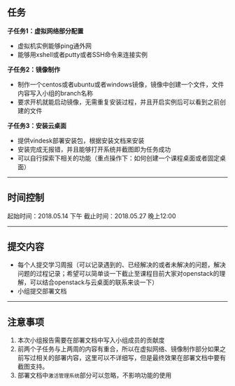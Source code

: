 ## 任务
**子任务1：虚拟网络部分配置**
- 虚拟机实例能够ping通外网
- 能够用xshell或者putty或者SSH命令来连接实例

**子任务2：镜像制作**
- 制作一个centos或者ubuntu或者windows镜像，镜像中创建一个文件，文件内容写入小组的branch名称
- 要求开机就能启动镜像，无需重复安装过程，并且开启实例后可以看到之前创建的文件

**子任务3：安装云桌面**
- 提供vindesk部署安装包，根据安装文档来安装
- 安装完成无报错，并且能够打开系统并截图即为任务成功
- 可以自行探索下相关的功能（重点操作下：如何创建一个课程桌面或者固定桌面）

---------

## 时间控制
起始时间：2018.05.14 下午
截止时间：2018.05.27 晚上12:00

-------------

## 提交内容
- 每个人提交学习周报（可以记录遇到的、已经解决的或者未解决的问题，解决问题的过程记录；希望可以简单谈一下截止至课程目前大家对openstack的理解，可以结合openstack与云桌面的联系来谈一下）
- 小组提交部署文档

-------------

## 注意事项
1. 本次小组报告需要在部署文档中写入小组成员的贡献度
2. 前两个子任务与上两周的内容有重合，所以在虚拟网络、镜像制作部分如果之前写过相关的部署内容，这里可以不详细写，但是最终效果在部署文档中要有截图支持。
3. 部署文档中`激活管理系统`部分可以忽略，不影响功能的使用
